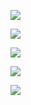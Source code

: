 ![](C:\Users\86151\AppData\Roaming\marktext\images\2024-05-21-23-22-16-4853ef551f6301b2495eacecf14c122.jpg)

![](C:\Users\86151\AppData\Roaming\marktext\images\2024-05-21-23-22-04-27e9275679847b70c1ff98904da63e5.jpg)

![](C:\Users\86151\AppData\Roaming\marktext\images\2024-05-21-23-22-35-72d68f98a38f4ba517eeb2eb538662a.jpg)

![](C:\Users\86151\AppData\Roaming\marktext\images\2024-05-21-23-22-55-e63380dc35c5982e9a0a27ca4c8f315.jpg)

![](C:\Users\86151\AppData\Roaming\marktext\images\2024-05-21-23-23-10-ea05c439e3c690de28bd350f158a8d3.jpg)
